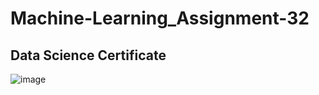 # Machine-Learning_Assignment-32
## Data Science Certificate
![image](https://user-images.githubusercontent.com/48747618/151659782-8ca685cc-1bd8-4777-8df1-a77321a2a306.png)

###
